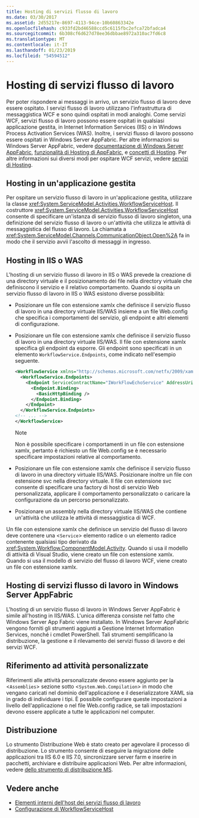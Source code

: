 ```yaml
---
title: Hosting di servizi flusso di lavoro
ms.date: 03/30/2017
ms.assetid: 2d55217e-8697-4113-94ce-10b60863342e
ms.openlocfilehash: c933fd2bd46588ccd5c6115fbc2efca72bfadca4
ms.sourcegitcommit: 6b308cf6d627d78ee36dbbae8972a310ac7fd6c8
ms.translationtype: MT
ms.contentlocale: it-IT
ms.lasthandoff: 01/23/2019
ms.locfileid: "54594512"
---
```

# <a name="hosting-workflow-services"></a>Hosting di servizi flusso di lavoro
Per poter rispondere ai messaggi in arrivo, un servizio flusso di lavoro deve essere ospitato. I servizi flusso di lavoro utilizzano l'infrastruttura di messaggistica WCF e sono quindi ospitati in modi analoghi. Come servizi WCF, servizi flusso di lavoro possono essere ospitati in qualsiasi applicazione gestita, in Internet Information Services (IIS) o in Windows Process Activation Services (WAS). Inoltre, i servizi flusso di lavoro possono essere ospitati in Windows Server AppFabric. Per altre informazioni su Windows Server AppFabric, vedere [documentazione di Windows Server AppFabric](https://go.microsoft.com/fwlink/?LinkId=193037), [funzionalità di Hosting di AppFabric](https://go.microsoft.com/fwlink/?LinkId=196494), e [concetti di Hosting](https://go.microsoft.com/fwlink/?LinkId=196495). Per altre informazioni sui diversi modi per ospitare WCF servizi, vedere [servizi di Hosting](../../../../docs/framework/wcf/hosting-services.md).

## <a name="hosting-in-a-managed-application"></a>Hosting in un'applicazione gestita
 Per ospitare un servizio flusso di lavoro in un'applicazione gestita, utilizzare la classe <xref:System.ServiceModel.Activities.WorkflowServiceHost>. Il costruttore <xref:System.ServiceModel.Activities.WorkflowServiceHost> consente di specificare un'istanza di servizio flusso di lavoro singleton, una definizione del servizio flusso di lavoro o un'attività che utilizza le attività di messaggistica del flusso di lavoro. La chiamata a <xref:System.ServiceModel.Channels.CommunicationObject.Open%2A> fa in modo che il servizio avvii l'ascolto di messaggi in ingresso.

## <a name="hosting-under-iis-or-was"></a>Hosting in IIS o WAS
 L'hosting di un servizio flusso di lavoro in IIS o WAS prevede la creazione di una directory virtuale e il posizionamento dei file nella directory virtuale che definiscono il servizio e il relativo comportamento. Quando si ospita un servizio flusso di lavoro in IIS o WAS esistono diverse possibilità:

-   Posizionare un file con estensione xamlx che definisce il servizio flusso di lavoro in una directory virtuale IIS/WAS insieme a un file Web.config che specifica i comportamenti del servizio, gli endpoint e altri elementi di configurazione.

-   Posizionare un file con estensione xamlx che definisce il servizio flusso di lavoro in una directory virtuale IIS/WAS. Il file con estensione xamlx specifica gli endpoint da esporre. Gli endpoint sono specificati in un elemento `WorkflowService.Endpoints`, come indicato nell'esempio seguente.

    ```xml
    <WorkflowService xmlns="http://schemas.microsoft.com/netfx/2009/xaml/servicemodel"  xmlns:p1="http://schemas.microsoft.com/netfx/2009/xaml/activities" xmlns:sad="clr-namespace:System.Activities.Debugger;assembly=System.Activities" xmlns:x="http://schemas.microsoft.com/winfx/2006/xaml">
      <WorkflowService.Endpoints>
        <Endpoint ServiceContractName="IWorkFlowEchoService" AddressUri="">
          <Endpoint.Binding>
            <BasicHttpBinding />
          </Endpoint.Binding>
        </Endpoint>
      </WorkflowService.Endpoints>
    <!-- ... -->
    </WorkflowService>
    ```

    > [!NOTE]
    > Non è possibile specificare i comportamenti in un file con estensione xamlx, pertanto è richiesto un file Web.config se è necessario specificare impostazioni relative al comportamento.

-   Posizionare un file con estensione xamlx che definisce il servizio flusso di lavoro in una directory virtuale IIS/WAS. Posizionare inoltre un file con estensione svc nella directory virtuale. Il file con estensione svc consente di specificare una factory di host di servizio Web personalizzata, applicare il comportamento personalizzato o caricare la configurazione da un percorso personalizzato.

-   Posizionare un assembly nella directory virtuale IIS/WAS che contiene un'attività che utilizza le attività di messaggistica di WCF.

 Un file con estensione xamlx che definisce un servizio del flusso di lavoro deve contenere una <`Service`> elemento radice o un elemento radice contenente qualsiasi tipo derivato da <xref:System.Workflow.ComponentModel.Activity>. Quando si usa il modello di attività di Visual Studio, viene creato un file con estensione xamlx. Quando si usa il modello di servizio del flusso di lavoro WCF, viene creato un file con estensione xamlx.

## <a name="hosting-workflow-services-under-windows-server-app-fabric"></a>Hosting di servizi flusso di lavoro in Windows Server AppFabric
 L'hosting di un servizio flusso di lavoro in Windows Server AppFabric è simile all'hosting in IIS/WAS. L'unica differenza consiste nel fatto che Windows Server App Fabric viene installato. In Windows Server AppFabric vengono forniti gli strumenti aggiunti a Gestione Internet Information Services, nonché i cmdlet PowerShell. Tali strumenti semplificano la distribuzione, la gestione e il rilevamento dei servizi flusso di lavoro e dei servizi WCF.

## <a name="referencing-custom-activities"></a>Riferimento ad attività personalizzate
 Riferimenti alle attività personalizzate devono essere aggiunto per la <`Assemblies`> sezione sotto <`System.Web.Compilation`> in modo che vengano caricati nel dominio dell'applicazione e il deserializzatore XAML sia in grado di individuare i tipi. È possibile configurare queste impostazioni a livello dell'applicazione o nel file Web.config radice, se tali impostazioni devono essere applicate a tutte le applicazioni nel computer.

## <a name="deployment"></a>Distribuzione
 Lo strumento Distribuzione Web è stato creato per agevolare il processo di distribuzione. Lo strumento consente di eseguire la migrazione delle applicazioni tra IIS 6.0 e IIS 7.0, sincronizzare server farm e inserire in pacchetti, archiviare e distribuire applicazioni Web. Per altre informazioni, vedere [dello strumento di distribuzione MS](https://go.microsoft.com/fwlink/?LinkId=178690).

## <a name="see-also"></a>Vedere anche

- [Elementi interni dell'host dei servizi flusso di lavoro](../../../../docs/framework/wcf/feature-details/workflow-service-host-internals.md)
- [Configurazione di WorkflowServiceHost](../../../../docs/framework/wcf/feature-details/configuring-workflowservicehost.md)